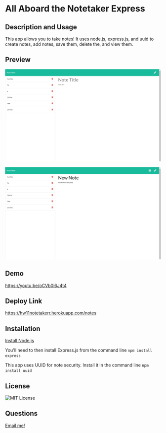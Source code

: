 # All Aboard the Notetaker Express

## Description and Usage

This app allows you to take notes! It uses node.js, express.js, and uuid to create  notes, add notes, save them, delete the, and view them.

## Preview 

![Blank Note](assets/Notetaker_Preview.JPG)

![New Note](assets/Notetaker_Preview_2.JPG)

## Demo 

https://youtu.be/oCVb0i6J4t4 

## Deploy Link

https://hw11notetakerr.herokuapp.com/notes


## Installation

[Install Node.js](https://phoenixnap.com/kb/install-node-js-npm-on-windows)

You'll need to then install Express.js from the command line ```npm install express```

This app uses UUID for note security. Install it in the command line ```npm install uuid```

## License 
![MIT License](https://img.shields.io/badge/license-MIT-green)

## Questions

[Email me!](mailto:josephtoups95@gmail.com)



